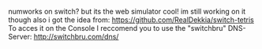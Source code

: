 numworks on switch?
but its the web simulator
cool!
im still working on it though
also i got the idea from: https://github.com/RealDekkia/switch-tetris
To acces it on the Console I reccomend you to use the "switchbru" DNS-Server: http://switchbru.com/dns/
